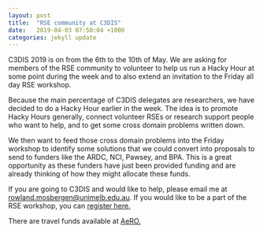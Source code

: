 ```yaml
---
layout: post
title:  "RSE community at C3DIS"
date:   2019-04-03 07:50:04 +1000
categories: jekyll update
---
```


C3DIS 2019 is on from the 6th to the 10th of May. We are asking for members of the RSE community to volunteer to help us run a Hacky Hour at some point during the week and to also extend an invitation to the Friday all day RSE workshop.

Because the main percentage of C3DIS delegates are researchers,  we have decided to do a Hacky Hour earlier in the week. The idea is to promote Hacky Hours generally, connect volunteer RSEs or research support people who want to help, and to get some cross domain problems written down.

We then want to feed those cross domain problems into the Friday workshop to identify some solutions that we could convert into proposals to send to funders like the ARDC, NCI, Pawsey, and BPA. This is a great opportunity as these funders have just been provided funding and are already thinking of how they might allocate these funds.

If you are going to C3DIS and would like to help, please email me at rowland.mosbergen@unimelb.edu.au. If you would like to be a part of the RSE workshop, you can [register here.](http://www.c3dis.com/registration)

There are travel funds available at [AeRO.](www.aero.edu.au/fund)
